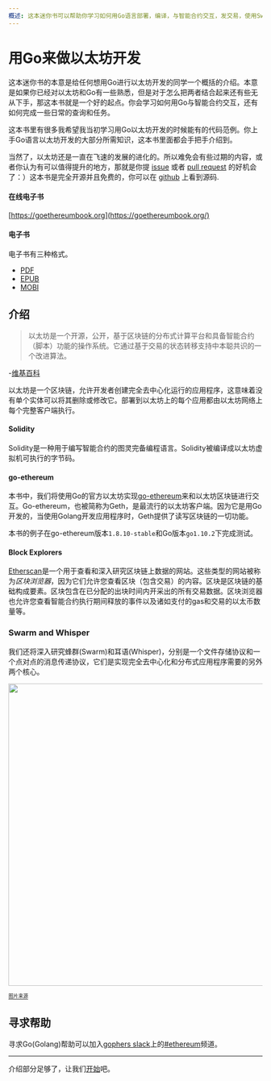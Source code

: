 ```yaml
---
概述: 这本迷你书可以帮助你学习如何用Go语言部署，编译，与智能合约交互，发交易，使用Swarm和Whisper协议。就这么简单：）
---
```


# 用Go来做以太坊开发

这本迷你书的本意是给任何想用Go进行以太坊开发的同学一个概括的介绍。本意是如果你已经对以太坊和Go有一些熟悉，但是对于怎么把两者结合起来还有些无从下手，那这本书就是一个好的起点。你会学习如何用Go与智能合约交互，还有如何完成一些日常的查询和任务。

这本书里有很多我希望我当初学习用Go以太坊开发的时候能有的代码范例。你上手Go语言以太坊开发的大部分所需知识，这本书里面都会手把手介绍到。

当然了，以太坊还是一直在飞速的发展的进化的。所以难免会有些过期的内容，或者你认为有可以值得提升的地方，那就是你提 [issue](https://github.com/miguelmota/ethereum-development-with-go-book/issues) 或者 [pull request](https://github.com/miguelmota/ethereum-development-with-go-book/pulls) 的好机会了：）这本书是完全开源并且免费的，你可以在 [github](https://github.com/miguelmota/ethereum-development-with-go-book) 上看到源码.

#### 在线电子书

[https://goethereumbook.org](https://goethereumbook.org/)

#### 电子书

电子书有三种格式。

- [PDF](https://goethereumbook.org/ethereum-development-with-go-zh.pdf)
- [EPUB](https://goethereumbook.org/ethereum-development-with-go-zh.epub)
- [MOBI](https://goethereumbook.org/ethereum-development-with-go-zh.mobi)

## 介绍

> 以太坊是一个开源，公开，基于区块链的分布式计算平台和具备智能合约（脚本）功能的操作系统。它通过基于交易的状态转移支持中本聪共识的一个改进算法。

-[维基百科](https://en.wikipedia.org/wiki/Ethereum)

以太坊是一个区块链，允许开发者创建完全去中心化运行的应用程序，这意味着没有单个实体可以将其删除或修改它。部署到以太坊上的每个应用都由以太坊网络上每个完整客户端执行。

#### Solidity

Solidity是一种用于编写智能合约的图灵完备编程语言。Solidity被编译成以太坊虚拟机可执行的字节码。

#### go-ethereum

本书中，我们将使用Go的官方以太坊实现[go-ethereum](https://github.com/ethereum/go-ethereum)来和以太坊区块链进行交互。Go-ethereum，也被简称为Geth，是最流行的以太坊客户端。因为它是用Go开发的，当使用Golang开发应用程序时，Geth提供了读写区块链的一切功能。

本书的例子在go-ethereum版本`1.8.10-stable`和Go版本`go1.10.2`下完成测试。

#### Block Explorers

[Etherscan](https://etherscan.io)是一个用于查看和深入研究区块链上数据的网站。这些类型的网站被称为*区块浏览器*，因为它们允许您查看区块（包含交易）的内容。区块是区块链的基础构成要素。区块包含在已分配的出块时间内开采出的所有交易数据。区块浏览器也允许您查看智能合约执行期间释放的事件以及诸如支付的gas和交易的以太币数量等。

### Swarm and Whisper

我们还将深入研究蜂群(Swarm)和耳语(Whisper)，分别是一个文件存储协议和一个点对点的消息传递协议，它们是实现完全去中心化和分布式应用程序需要的另外两个核心。

<img src="https://user-images.githubusercontent.com/168240/41317815-2e287afe-6e4b-11e8-89d8-4ec959988b64.png" width="600"/>

<sup><sub><a href="https://ethereum.stackexchange.com/a/388/5093">图片来源</a></sub></sup>

## 寻求帮助

寻求Go(Golang)帮助可以加入[gophers slack]((https://invite.slack.golangbridge.org/))上的[#ethereum]((https://gophers.slack.com/messages/C9HP1S9V2/))频道。

---

介绍部分足够了，让我们[开始](../zh/client)吧。
